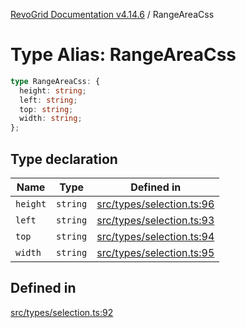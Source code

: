 [RevoGrid Documentation v4.14.6](README.md) / RangeAreaCss

# Type Alias: RangeAreaCss

```ts
type RangeAreaCss: {
  height: string;
  left: string;
  top: string;
  width: string;
};
```

## Type declaration

| Name | Type | Defined in |
| ------ | ------ | ------ |
| `height` | `string` | [src/types/selection.ts:96](https://github.com/revolist/revogrid/blob/62db573a68fb44a3482895267c8cda1c54f2f4d4/src/types/selection.ts#L96) |
| `left` | `string` | [src/types/selection.ts:93](https://github.com/revolist/revogrid/blob/62db573a68fb44a3482895267c8cda1c54f2f4d4/src/types/selection.ts#L93) |
| `top` | `string` | [src/types/selection.ts:94](https://github.com/revolist/revogrid/blob/62db573a68fb44a3482895267c8cda1c54f2f4d4/src/types/selection.ts#L94) |
| `width` | `string` | [src/types/selection.ts:95](https://github.com/revolist/revogrid/blob/62db573a68fb44a3482895267c8cda1c54f2f4d4/src/types/selection.ts#L95) |

## Defined in

[src/types/selection.ts:92](https://github.com/revolist/revogrid/blob/62db573a68fb44a3482895267c8cda1c54f2f4d4/src/types/selection.ts#L92)
